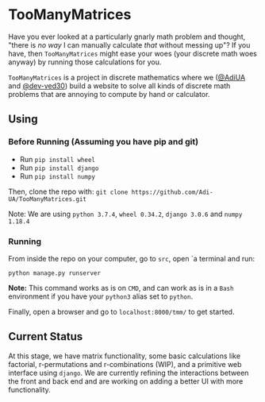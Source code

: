 # TooManyMatrices

Have you ever looked at a particularly gnarly math problem and thought, "there is _no way_ I can manually calculate _that_ without messing up"? If you have, then `TooManyMatrices` might ease your woes (your discrete math woes anyway) by running those calculations for you.

`TooManyMatrices` is a project in discrete mathematics where we ([@AdiUA](https://github.com/Adi-UA) and [@dev-ved30](https://github.com/dev-ved30)) build a website to solve all kinds of discrete math problems that are annoying to compute by hand or calculator.
## Using 

### Before Running (Assuming you have pip and git)
* Run `pip install wheel`
* Run `pip install django`
* Run `pip install numpy`

Then, clone the repo with: `git clone https://github.com/Adi-UA/TooManyMatrices.git`

Note: We are using `python 3.7.4`, `wheel 0.34.2`, `django 3.0.6` and `numpy 1.18.4`

### Running 

From inside the repo on your computer, go to `src`, open `a terminal and run:

`python manage.py runserver`

**Note:** This command works as is on `CMD`, and can work as is in a `Bash` environment if you have your `python3` alias set to `python`.

Finally, open a browser and go to `localhost:8000/tmm/` to get started.

## Current Status

At this stage, we have matrix functionality, some basic calculations like factorial, r-permutations and r-combinations (WIP), and a primitive web interface using `django`. We are currently refining the interactions between the front and back end and are working on adding a better UI with more functionality.
